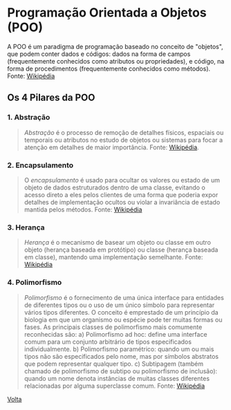 <h1 id="poo">Programação Orientada a Objetos (POO)</h1>

A POO é um paradigma de programação baseado no conceito de "objetos", que podem conter dados e códigos: dados na forma de campos (frequentemente conhecidos como atributos ou propriedades), e código, na forma de procedimentos (frequentemente conhecidos como métodos). Fonte: [Wikipédia](https://en.wikipedia.org/wiki/Object-oriented_programming)

## Os 4 Pilares da POO

### 1. Abstração
  > *Abstração* é o processo de remoção de detalhes físicos, espaciais ou temporais ou atributos no estudo de objetos ou sistemas para focar a atenção em detalhes de maior importância. Fonte: [Wikipédia](https://en.wikipedia.org/wiki/Abstraction_(computer_science)).
### 2. Encapsulamento
  > O *encapsulamento* é usado para ocultar os valores ou estado de um objeto de dados estruturados dentro de uma classe, evitando o acesso direto a eles pelos clientes de uma forma que poderia expor detalhes de implementação ocultos ou violar a invariância de estado mantida pelos métodos. Fonte: [Wikipédia](https://en.wikipedia.org/wiki/Encapsulation_(computer_programming))
### 3. Herança
  > *Herança* é o mecanismo de basear um objeto ou classe em outro objeto (herança baseada em protótipo) ou classe (herança baseada em classe), mantendo uma implementação semelhante. Fonte: [Wikipédia](https://en.wikipedia.org/wiki/Inheritance_(object-oriented_programming))
### 4. Polimorfismo
  > *Polimorfismo* é o fornecimento de uma única interface para entidades de diferentes tipos ou o uso de um único símbolo para representar vários tipos diferentes. O conceito é emprestado de um princípio da biologia em que um organismo ou espécie pode ter muitas formas ou fases.
  > As principais classes de polimorfismo mais comumente reconhecidas são:
  > a) Polimorfismo ad hoc: define uma interface comum para um conjunto arbitrário de tipos especificados individualmente.
  > b) Polimorfismo paramétrico: quando um ou mais tipos não são especificados pelo nome, mas por símbolos abstratos que podem representar qualquer tipo.
  > c) Subtipagem (também chamado de polimorfismo de subtipo ou polimorfismo de inclusão): quando um nome denota instâncias de muitas classes diferentes relacionadas por alguma superclasse comum. Fonte: [Wikipédia](https://en.wikipedia.org/wiki/Polymorphism_(computer_science))

[Volta](../README.md#programando-com-orientação-a-objeto-com-c)
